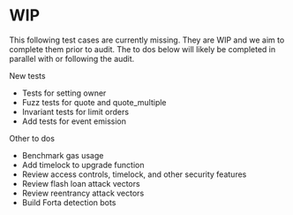 # WIP

This following test cases are currently missing. They are WIP and we aim to complete them prior to audit. The to dos below will likely be completed in parallel with or following the audit.

New tests

- Tests for setting owner
- Fuzz tests for quote and quote_multiple
- Invariant tests for limit orders
- Add tests for event emission

Other to dos

- Benchmark gas usage
- Add timelock to upgrade function
- Review access controls, timelock, and other security features
- Review flash loan attack vectors
- Review reentrancy attack vectors
- Build Forta detection bots
